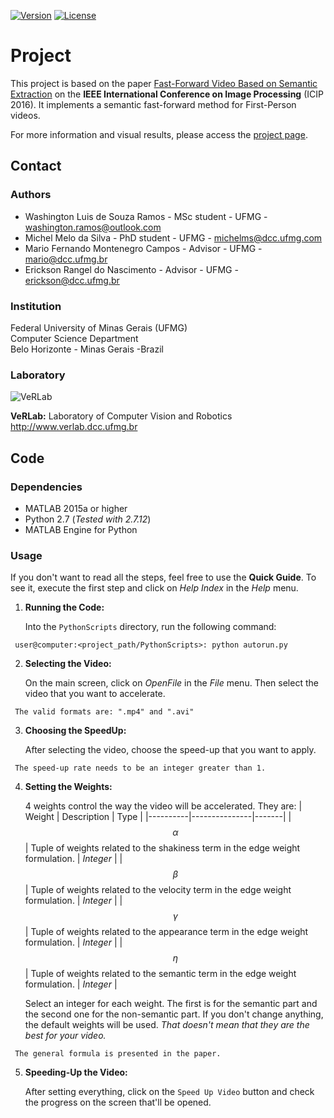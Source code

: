
[![Version](https://img.shields.io/badge/version-1.0-brightgreen.svg)](http://www.verlab.dcc.ufmg.br/fast-forward-video-based-on-semantic-extraction/#ICIP2016)
[![License](https://img.shields.io/badge/license-GPL--3.0-blue.svg)](LICENSE)

# Project #

This project is based on the paper [Fast-Forward Video Based on Semantic Extraction](http://www.verlab.dcc.ufmg.br/semantic-hyperlapse/papers/Final_Draft_ICIP_2016_Fast_Forward_Video_Based_on_Semantic_Extraction.pdf) on the **IEEE International Conference on Image Processing** (ICIP 2016). It implements a semantic fast-forward method for First-Person videos.

For more information and visual results, please access the [project page](http://www.verlab.dcc.ufmg.br/fast-forward-video-based-on-semantic-extraction).

## Contact ##

### Authors ###

* Washington Luis de Souza Ramos - MSc student - UFMG - washington.ramos@outlook.com
* Michel Melo da Silva - PhD student - UFMG - michelms@dcc.ufmg.com
* Mario Fernando Montenegro Campos - Advisor - UFMG - mario@dcc.ufmg.br
* Erickson Rangel do Nascimento - Advisor - UFMG - erickson@dcc.ufmg.br

### Institution ###

Federal University of Minas Gerais (UFMG)  
Computer Science Department  
Belo Horizonte - Minas Gerais -Brazil 

### Laboratory ###

![VeRLab](https://www.dcc.ufmg.br/dcc/sites/default/files/public/verlab-logo.png)

**VeRLab:** Laboratory of Computer Vision and Robotics  
http://www.verlab.dcc.ufmg.br

## Code ##

### Dependencies ###

* MATLAB 2015a or higher
* Python 2.7 (*Tested with 2.7.12*)
* MATLAB Engine for Python

### Usage ###

If you don't want to read all the steps, feel free to use the **Quick Guide**. To see it, execute the first step and click on *Help Index* in the *Help* menu.

1.  **Running the Code:**

	Into the `PythonScripts` directory, run the following command:
```
 user@computer:<project_path/PythonScripts>: python autorun.py
```

2. **Selecting the Video:**
	
	On the main screen, click on *OpenFile* in the *File* menu. Then select the video that you want to accelerate.
```
 The valid formats are: ".mp4" and ".avi"
```

3. **Choosing the SpeedUp:**

	After selecting the video, choose the speed-up that you want to apply.
```
 The speed-up rate needs to be an integer greater than 1.
```

4. **Setting the Weights:**

	4 weights control the way the video will be accelerated. They are:
	| Weight | Description | Type |
    |----------|---------------|-------|
    | $$\alpha$$ | Tuple of weights related to the shakiness term in the edge weight formulation. | _Integer_ |
    | $$\beta$$ | Tuple of weights related to the velocity term in the edge weight formulation. | _Integer_ |
    | $$\gamma$$ | Tuple of weights related to the appearance term in the edge weight formulation. | _Integer_ |
    | $$\eta$$ | Tuple of weights related to the semantic term in the edge weight formulation. | _Integer_ |
	
	Select an integer for each weight. The first is for the semantic part and the second one for the non-semantic part. If you don't change anything, the default weights will be used. _That doesn't mean that they are the best for your video._
```
 The general formula is presented in the paper.
```

5. **Speeding-Up the Video:**
	
	After setting everything, click on the `Speed Up Video` button and check the progress on the screen that'll be opened.